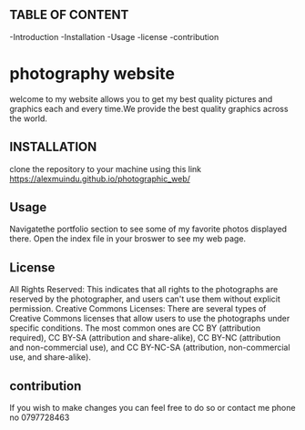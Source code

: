 ## TABLE OF CONTENT
-Introduction
-Installation
-Usage
-license
-contribution
# photography website
welcome to my website allows you to get my best quality pictures and graphics each and every time.We provide the best quality graphics across the world.

## INSTALLATION
clone the repository to your machine using this link https://alexmuindu.github.io/photographic_web/

## Usage
Navigatethe portfolio section to see some of my favorite photos displayed there.
Open the index file  in your broswer to see my web page.

## License
All Rights Reserved: This indicates that all rights to the photographs are reserved by the photographer, and users can't use them without explicit permission.
Creative Commons Licenses: There are several types of Creative Commons licenses that allow users to use the photographs under specific conditions. The most common ones are CC BY (attribution required), CC BY-SA (attribution and share-alike), CC BY-NC (attribution and non-commercial use), and CC BY-NC-SA (attribution, non-commercial use, and share-alike).




## contribution
If you wish to make changes you can feel free to do so or contact me
phone no 0797728463




